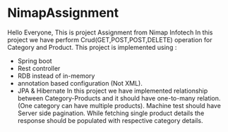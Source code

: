 # NimapAssignment

Hello Everyone, 
This is project  Assignment from Nimap Infotech
In this project we have perform Crud(GET,POST,POST,DELETE) operation for Category and Product.
This project is implemented using :
- Spring boot
- Rest controller
- RDB instead of in-memory
- annotation based configuration (Not XML).
- JPA & Hibernate
In this project we have implemented relationship between Category-Products and it should have one-to-many relation. (One category can have multiple products).
Machine test should have Server side pagination.
 While fetching single product details the response should be populated with respective category details.
